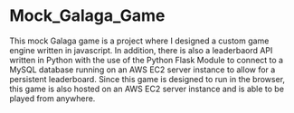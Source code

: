 # Mock_Galaga_Game
This mock Galaga game is a project where I designed a custom game engine written in javascript. In addition, there is also a leaderbaord API written in Python with the use of the Python Flask Module to connect to a MySQL database running on an AWS EC2 server instance to allow for a persistent leaderboard. Since this game is designed to run in the browser, this game is also hosted on an AWS EC2 server instance and is able to be played from anywhere.
